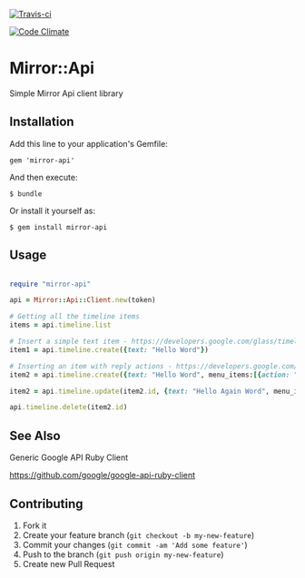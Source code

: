 [![Travis-ci](https://travis-ci.org/ciberch/mirror-api.png)](https://travis-ci.org/ciberch/mirror-api)

[![Code Climate](https://codeclimate.com/github/ciberch/mirror-api.png)](https://codeclimate.com/github/ciberch/mirror-api)

# Mirror::Api

Simple Mirror Api client library

## Installation

Add this line to your application's Gemfile:

    gem 'mirror-api'

And then execute:

    $ bundle

Or install it yourself as:

    $ gem install mirror-api

## Usage

``` ruby

require "mirror-api"

api = Mirror::Api::Client.new(token)

# Getting all the timeline items
items = api.timeline.list

# Insert a simple text item - https://developers.google.com/glass/timeline#inserting_a_simple_timeline_item
item1 = api.timeline.create({text: "Hello Word"})

# Inserting an item with reply actions - https://developers.google.com/glass/timeline#user_interaction_with_menu_items
item2 = api.timeline.create({text: "Hello Word", menu_items:[{action: "REPLY"}]})

item2 = api.timeline.update(item2.id, {text: "Hello Again Word", menu_items:[{action: "REPLY"}]})

api.timeline.delete(item2.id)
```

## See Also

Generic Google API Ruby Client

https://github.com/google/google-api-ruby-client

## Contributing

1. Fork it
2. Create your feature branch (`git checkout -b my-new-feature`)
3. Commit your changes (`git commit -am 'Add some feature'`)
4. Push to the branch (`git push origin my-new-feature`)
5. Create new Pull Request
